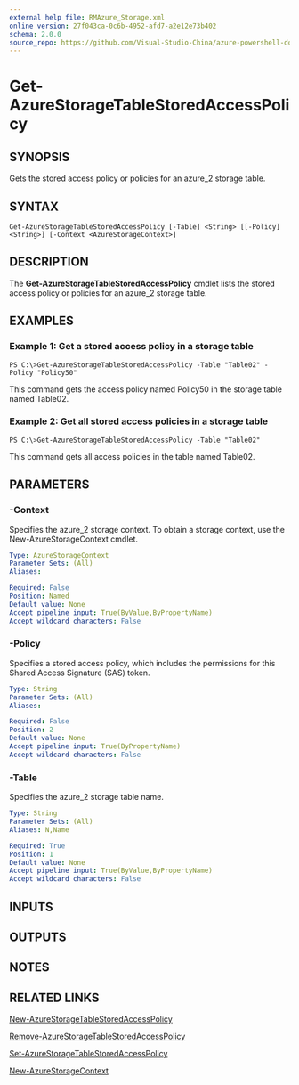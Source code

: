 ```yaml
---
external help file: RMAzure_Storage.xml
online version: 27f043ca-0c6b-4952-afd7-a2e12e73b402
schema: 2.0.0
source_repo: https://github.com/Visual-Studio-China/azure-powershell-docs-int
---
```


# Get-AzureStorageTableStoredAccessPolicy
## SYNOPSIS
Gets the stored access policy or policies for an azure_2 storage table.

## SYNTAX

```
Get-AzureStorageTableStoredAccessPolicy [-Table] <String> [[-Policy] <String>] [-Context <AzureStorageContext>]
```

## DESCRIPTION
The **Get-AzureStorageTableStoredAccessPolicy** cmdlet lists the stored access policy or policies for an azure_2 storage table.

## EXAMPLES

### Example 1: Get a stored access policy in a storage table
```
PS C:\>Get-AzureStorageTableStoredAccessPolicy -Table "Table02" -Policy "Policy50"
```

This command gets the access policy named Policy50 in the storage table named Table02.

### Example 2: Get all stored access policies in a storage table
```
PS C:\>Get-AzureStorageTableStoredAccessPolicy -Table "Table02"
```

This command gets all access policies in the table named Table02.

## PARAMETERS

### -Context
Specifies the azure_2 storage context.
To obtain a storage context, use the New-AzureStorageContext cmdlet.

```yaml
Type: AzureStorageContext
Parameter Sets: (All)
Aliases: 

Required: False
Position: Named
Default value: None
Accept pipeline input: True(ByValue,ByPropertyName)
Accept wildcard characters: False
```

### -Policy
Specifies a stored access policy, which includes the permissions for this Shared Access Signature (SAS) token.

```yaml
Type: String
Parameter Sets: (All)
Aliases: 

Required: False
Position: 2
Default value: None
Accept pipeline input: True(ByPropertyName)
Accept wildcard characters: False
```

### -Table
Specifies the azure_2 storage table name.

```yaml
Type: String
Parameter Sets: (All)
Aliases: N,Name

Required: True
Position: 1
Default value: None
Accept pipeline input: True(ByValue,ByPropertyName)
Accept wildcard characters: False
```

## INPUTS

## OUTPUTS

## NOTES

## RELATED LINKS

[New-AzureStorageTableStoredAccessPolicy](27f043ca-0c6b-4952-afd7-a2e12e73b402)

[Remove-AzureStorageTableStoredAccessPolicy](e9ed3edb-61eb-4547-8228-968601cfbee5)

[Set-AzureStorageTableStoredAccessPolicy](cd4016e4-c0aa-4963-beb7-144a5bd2d619)

[New-AzureStorageContext](671aeec8-b7f9-49c5-866f-da84f189ab5b)

